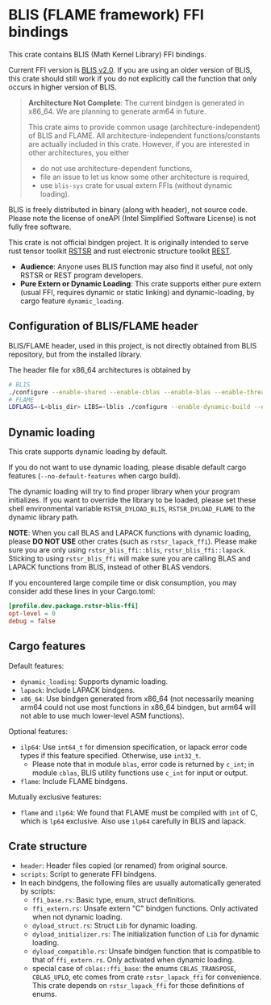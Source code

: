 # BLIS (FLAME framework) FFI bindings

This crate contains BLIS (Math Kernel Library) FFI bindings.

Current FFI version is [BLIS v2.0](https://github.com/flame/blis/releases/tag/2.0). If you are using an older version of BLIS, this crate should still work if you do not explicitly call the function that only occurs in higher version of BLIS.

> **Architecture Not Complete**: The current bindgen is generated in x86_64. We are planning to generate arm64 in future.
>
> This crate aims to provide common usage (architecture-independent) of BLIS and FLAME. All architecture-independent functions/constants are actually included in this crate. However, if you are interested in other architectures, you either
> - do not use architecture-dependent functions,
> - file an issue to let us know some other architecture is required,
> - use `blis-sys` crate for usual extern FFIs (without dynamic loading).

BLIS is freely distributed in binary (along with header), not source code. Please note the license of oneAPI (Intel Simplified Software License) is not fully free software.

This crate is not official bindgen project. It is originally intended to serve rust tensor toolkit [RSTSR](https://github.com/RESTGroup/rstsr) and rust electronic structure toolkit [REST](https://gitee.com/RESTGroup/rest).

- **Audience**: Anyone uses BLIS function may also find it useful, not only RSTSR or REST program developers.
- **Pure Extern or Dynamic Loading**: This crate supports either pure extern (usual FFI, requires dynamic or static linking) and dynamic-loading, by cargo feature `dynamic_loading`.

## Configuration of BLIS/FLAME header

BLIS/FLAME header, used in this project, is not directly obtained from BLIS repository, but from the installed library.

The header file for x86_64 architectures is obtained by

```bash
# BLIS
./configure --enable-shared --enable-cblas --enable-blas --enable-threading=openmp,pthread x86_64
# FLAME
LDFLAGS=-L<blis_dir> LIBS=-lblis ./configure --enable-dynamic-build --enable-lapack2flame
```

## Dynamic loading

This crate supports dynamic loading by default.

If you do not want to use dynamic loading, please disable default cargo features (`--no-default-features` when cargo build).

The dynamic loading will try to find proper library when your program initializes. If you want to override the library to be loaded, please set these shell environmental variable `RSTSR_DYLOAD_BLIS`, `RSTSR_DYLOAD_FLAME` to the dynamic library path.

**NOTE**: When you call BLAS and LAPACK functions with dynamic loading, please **DO NOT USE** other crates (such as `rstsr_lapack_ffi`). Please make sure you are only using `rstsr_blis_ffi::blis`, `rstsr_blis_ffi::lapack`. Sticking to using `rstsr_blis_ffi` will make sure you are calling BLAS and LAPACK functions from BLIS, instead of other BLAS vendors.

If you encountered large compile time or disk consumption, you may consider add these lines in your Cargo.toml:

```toml
[profile.dev.package.rstsr-blis-ffi]
opt-level = 0
debug = false
```

## Cargo features

Default features:

- `dynamic_loading`: Supports dynamic loading.
- `lapack`: Include LAPACK bindgens.
- `x86_64`: Use bindgen generated from x86_64 (not necessarily meaning arm64 could not use most functions in x86_64 bindgen, but arm64 will not able to use much lower-level ASM functions).

Optional features:

- `ilp64`: Use `int64_t` for dimension specification, or lapack error code types if this feature specified. Otherwise, use `int32_t`.
    - Please note that in module `blas`, error code is returned by `c_int`; in module `cblas`, BLIS utility functions use `c_int` for input or output.
- `flame`: Include FLAME bindgens.

Mutually exclusive features:
- `flame` and `ilp64`: We found that FLAME must be compiled with `int` of C, which is `lp64` exclusive. Also use `ilp64` carefully in BLIS and lapack.

## Crate structure

- `header`: Header files copied (or renamed) from original source.
- `scripts`: Script to generate FFI bindgens.
- In each bindgens, the following files are usually automatically generated by scripts:
    - `ffi_base.rs`: Basic type, enum, struct definitions.
    - `ffi_extern.rs`: Unsafe extern "C" bindgen functions. Only activated when not dynamic loading.
    - `dyload_struct.rs`: Struct `Lib` for dynamic loading.
    - `dyload_initializer.rs`: The initialization function of `Lib` for dynamic loading.
    - `dyload_compatible.rs`: Unsafe bindgen function that is compatible to that of `ffi_extern.rs`. Only activated when dynamic loading.
    - special case of `cblas::ffi_base`: the enums `CBLAS_TRANSPOSE`, `CBLAS_UPLO`, etc comes from crate `rstsr_lapack_ffi` for convenience. This crate depends on `rstsr_lapack_ffi` for those definitions of enums.
